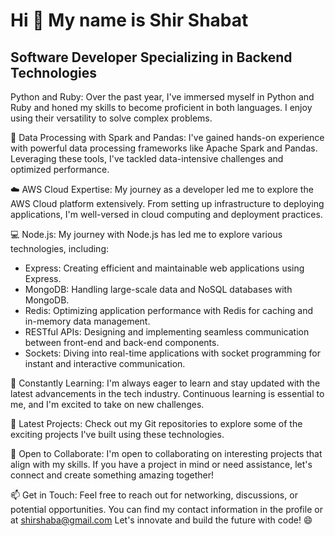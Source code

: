 Hi 👋 My name is Shir Shabat
============================

Software Developer Specializing in Backend Technologies
-------------------------------------------------------

Python and Ruby: Over the past year, I've immersed myself in Python and Ruby and honed my skills to become proficient in both languages. I enjoy using their versatility to solve complex problems.

🚀 Data Processing with Spark and Pandas: I've gained hands-on experience with powerful data processing frameworks like Apache Spark and Pandas. Leveraging these tools, I've tackled data-intensive challenges and optimized performance.

☁️ AWS Cloud Expertise: My journey as a developer led me to explore the AWS Cloud platform extensively. From setting up infrastructure to deploying applications, I'm well-versed in cloud computing and deployment practices.

💻 Node.js: My journey with Node.js has led me to explore various technologies, including: 
- Express: Creating efficient and maintainable web applications using Express.
- MongoDB: Handling large-scale data and NoSQL databases with MongoDB.
-  Redis: Optimizing application performance with Redis for caching and in-memory data management.
-  RESTful APIs: Designing and implementing seamless communication between front-end and back-end components.
- Sockets: Diving into real-time applications with socket programming for instant and interactive communication. 

🌱 Constantly Learning: I'm always eager to learn and stay updated with the latest advancements in the tech industry. Continuous learning is essential to me, and I'm excited to take on new challenges.

🚀 Latest Projects: Check out my Git repositories to explore some of the exciting projects I've built using these technologies.

🤝 Open to Collaborate: I'm open to collaborating on interesting projects that align with my skills. If you have a project in mind or need assistance, let's connect and create something amazing together! 

📫 Get in Touch: Feel free to reach out for networking, discussions, or potential opportunities. You can find my contact information in the profile or at shirshaba@gmail.com Let's innovate and build the future with code! 😄

